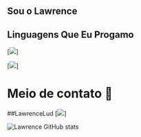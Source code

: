 ## Sou o Lawrence

## Linguagens Que Eu Progamo
[![](https://img.shields.io/badge/Lua-2C2D72?style=for-the-badge&logo=lua&logoColor=white)]

[![](https://img.shields.io/badge/Python-14354C?style=for-the-badge&logo=python&logoColor=white)]

# Meio de contato 📱

##LawrenceLud  [![](https://img.shields.io/badge/Discord-7289DA?style=for-the-badge&logo=discord&logoColor=white)]


![Lawrence GitHub stats](https://github-readme-stats.vercel.app/api?username=LawrenceLud&show_icons=true&theme=transparent)
